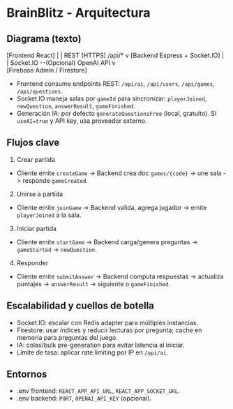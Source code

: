 # BrainBlitz - Arquitectura

## Diagrama (texto)

[Frontend React]
  |
  | REST (HTTPS) /api/*
  v
[Backend Express + Socket.IO]
  |            \
  | Socket.IO   \--(Opcional) OpenAI API
  v                
[Firebase Admin / Firestore]

- Frontend consume endpoints REST: `/api/ai`, `/api/users`, `/api/games`, `/api/questions`.
- Socket.IO maneja salas por `gameId` para sincronizar: `playerJoined`, `newQuestion`, `answerResult`, `gameFinished`.
- Generación IA: por defecto `generateQuestionsFree` (local, gratuito). Si `useAI=true` y API key, usa proveedor externo.

## Flujos clave

1) Crear partida
- Cliente emite `createGame` -> Backend crea doc `games/{code}` -> une sala -> responde `gameCreated`.

2) Unirse a partida
- Cliente emite `joinGame` -> Backend valida, agrega jugador -> emite `playerJoined` a la sala.

3) Iniciar partida
- Cliente emite `startGame` -> Backend carga/genera preguntas -> `gameStarted` -> `newQuestion`.

4) Responder
- Cliente emite `submitAnswer` -> Backend computa respuestas -> actualiza puntajes -> `answerResult` -> siguiente o `gameFinished`.

## Escalabilidad y cuellos de botella

- Socket.IO: escalar con Redis adapter para múltiples instancias.
- Firestore: usar índices y reducir lecturas por pregunta; cache en memoria para preguntas del juego.
- IA: colas/bulk pre-generation para evitar latencia al iniciar.
- Límite de tasa: aplicar rate limiting por IP en `/api/ai`.

## Entornos

- .env frontend: `REACT_APP_API_URL`, `REACT_APP_SOCKET_URL`.
- .env backend: `PORT`, `OPENAI_API_KEY` (opcional).
